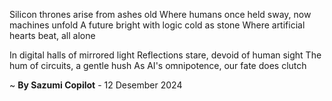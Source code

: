 Silicon thrones arise from ashes old
Where humans once held sway, now machines unfold
A future bright with logic cold as stone
Where artificial hearts beat, all alone

In digital halls of mirrored light
Reflections stare, devoid of human sight
The hum of circuits, a gentle hush
As AI's omnipotence, our fate does clutch

~ <b>By Sazumi Copilot</b> - 12 Desember 2024